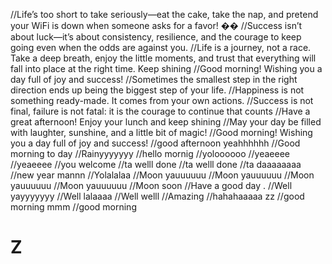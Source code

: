//Life’s too short to take seriously—eat the cake, take the nap, and pretend your WiFi is down when someone asks for a favor! ��
//Success isn’t about luck—it’s about consistency, resilience, and the courage to keep going even when the odds are against you.
//Life is a journey, not a race. Take a deep breath, enjoy the little moments, and trust that everything will fall into place at the right time. Keep shining
//Good morning! Wishing you a day full of joy and success!
//Sometimes the smallest step in the right direction ends up being the biggest step of your life.
//Happiness is not something ready-made. It comes from your own actions.
//Success is not final, failure is not fatal: it is the courage to continue that counts
//Have a great afternoon! Enjoy your lunch and keep shining
//May your day be filled with laughter, sunshine, and a little bit of magic!
//Good morning! Wishing you a day full of joy and success!
//good afternoon yeahhhhhh
//Good morning to day
//Rainyyyyyyy
//hello mornig
//yoloooooo
//yeaeeee
//yeaeeee
//you welcome
//ta welll done
//ta welll done
//ta daaaaaaaa
//new year mannn
//Yolalalaa
//Moon yauuuuuu
//Moon yauuuuuu
//Moon yauuuuuu
//Moon yauuuuuu
//Moon soon
//Have a good day .
//Well yayyyyyyy
//Well lalaaaa
//Well welll
//Amazing
//hahahaaaaa zz
//good morning mmm
//good morning
# Z

